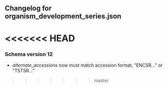 ## Changelog for organism_development_series.json

<<<<<<< HEAD
=======
### Schema version 12

* *alternate_accessions* now must match accession format, "ENCSR..." or "TSTSR..."
>>>>>>> master
